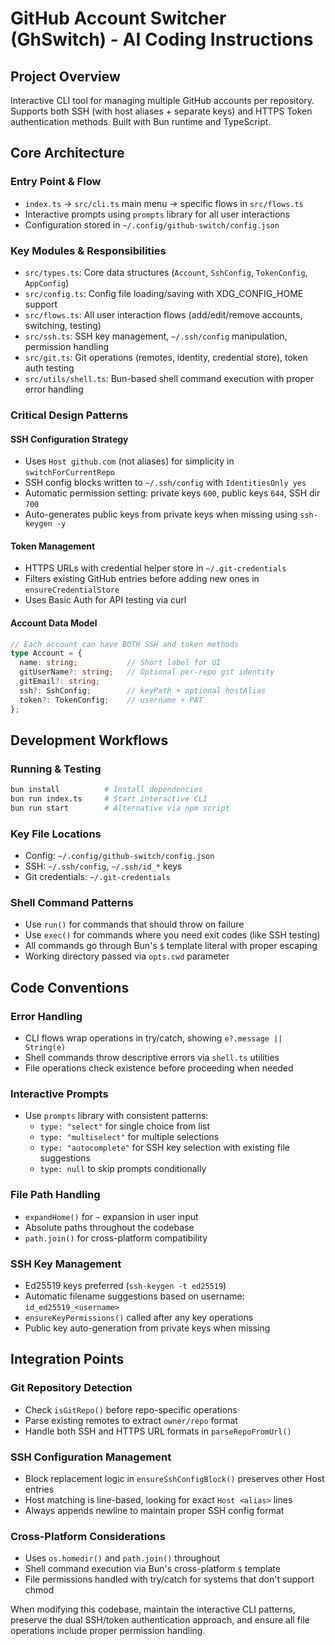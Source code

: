 # GitHub Account Switcher (GhSwitch) - AI Coding Instructions

## Project Overview
Interactive CLI tool for managing multiple GitHub accounts per repository. Supports both SSH (with host aliases + separate keys) and HTTPS Token authentication methods. Built with Bun runtime and TypeScript.

## Core Architecture

### Entry Point & Flow
- `index.ts` → `src/cli.ts` main menu → specific flows in `src/flows.ts`
- Interactive prompts using `prompts` library for all user interactions
- Configuration stored in `~/.config/github-switch/config.json`

### Key Modules & Responsibilities
- `src/types.ts`: Core data structures (`Account`, `SshConfig`, `TokenConfig`, `AppConfig`)
- `src/config.ts`: Config file loading/saving with XDG_CONFIG_HOME support
- `src/flows.ts`: All user interaction flows (add/edit/remove accounts, switching, testing)
- `src/ssh.ts`: SSH key management, `~/.ssh/config` manipulation, permission handling
- `src/git.ts`: Git operations (remotes, identity, credential store), token auth testing
- `src/utils/shell.ts`: Bun-based shell command execution with proper error handling

### Critical Design Patterns

#### SSH Configuration Strategy
- Uses `Host github.com` (not aliases) for simplicity in `switchForCurrentRepo`
- SSH config blocks written to `~/.ssh/config` with `IdentitiesOnly yes`
- Automatic permission setting: private keys `600`, public keys `644`, SSH dir `700`
- Auto-generates public keys from private keys when missing using `ssh-keygen -y`

#### Token Management
- HTTPS URLs with credential helper store in `~/.git-credentials` 
- Filters existing GitHub entries before adding new ones in `ensureCredentialStore`
- Uses Basic Auth for API testing via curl

#### Account Data Model
```typescript
// Each account can have BOTH SSH and token methods
type Account = {
  name: string;           // Short label for UI
  gitUserName?: string;   // Optional per-repo git identity
  gitEmail?: string;
  ssh?: SshConfig;        // keyPath + optional hostAlias
  token?: TokenConfig;    // username + PAT
};
```

## Development Workflows

### Running & Testing
```bash
bun install          # Install dependencies
bun run index.ts     # Start interactive CLI
bun run start        # Alternative via npm script
```

### Key File Locations
- Config: `~/.config/github-switch/config.json`
- SSH: `~/.ssh/config`, `~/.ssh/id_*` keys
- Git credentials: `~/.git-credentials`

### Shell Command Patterns
- Use `run()` for commands that should throw on failure
- Use `exec()` for commands where you need exit codes (like SSH testing)
- All commands go through Bun's `$` template literal with proper escaping
- Working directory passed via `opts.cwd` parameter

## Code Conventions

### Error Handling
- CLI flows wrap operations in try/catch, showing `e?.message || String(e)`
- Shell commands throw descriptive errors via `shell.ts` utilities
- File operations check existence before proceeding when needed

### Interactive Prompts
- Use `prompts` library with consistent patterns:
  - `type: "select"` for single choice from list
  - `type: "multiselect"` for multiple selections
  - `type: "autocomplete"` for SSH key selection with existing file suggestions
  - `type: null` to skip prompts conditionally

### File Path Handling
- `expandHome()` for `~` expansion in user input
- Absolute paths throughout the codebase
- `path.join()` for cross-platform compatibility

### SSH Key Management
- Ed25519 keys preferred (`ssh-keygen -t ed25519`)
- Automatic filename suggestions based on username: `id_ed25519_<username>`
- `ensureKeyPermissions()` called after any key operations
- Public key auto-generation from private keys when missing

## Integration Points

### Git Repository Detection
- Check `isGitRepo()` before repo-specific operations
- Parse existing remotes to extract `owner/repo` format
- Handle both SSH and HTTPS URL formats in `parseRepoFromUrl()`

### SSH Configuration Management
- Block replacement logic in `ensureSshConfigBlock()` preserves other Host entries
- Host matching is line-based, looking for exact `Host <alias>` lines
- Always appends newline to maintain proper SSH config format

### Cross-Platform Considerations
- Uses `os.homedir()` and `path.join()` throughout
- Shell command execution via Bun's cross-platform `$` template
- File permissions handled with try/catch for systems that don't support chmod

When modifying this codebase, maintain the interactive CLI patterns, preserve the dual SSH/token authentication approach, and ensure all file operations include proper permission handling.
